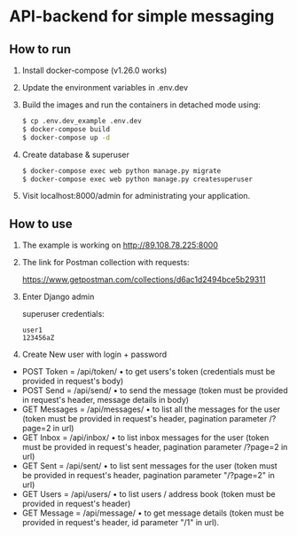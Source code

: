 # API-backend for simple messaging

## How to run

1. Install docker-compose (v1.26.0 works)
2. Update the environment variables in .env.dev
3. Build the images and run the containers in detached mode using:

    ```sh
    $ cp .env.dev_example .env.dev 
    $ docker-compose build
    $ docker-compose up -d
    ```

4. Create database & superuser
   
    ```sh
    $ docker-compose exec web python manage.py migrate
    $ docker-compose exec web python manage.py createsuperuser 
    ```

5. Visit localhost:8000/admin for administrating your application.

## How to use

1. The example is working on http://89.108.78.225:8000


2. The link for Postman collection with requests:

   https://www.getpostman.com/collections/d6ac1d2494bce5b29311  


3. Enter Django admin
   
   superuser credentials:

   
       user1   
       123456aZ


4. Create New user with login + password

* POST Token = /api/token/ • to get users's token (credentials must be provided in request's body)
* POST Send = /api/send/ • to send the message (token must be provided in request's header, message details in body)   
* GET Messages = /api/messages/ • to list all the messages for the user (token must be provided in request's header, pagination parameter /?page=2 in url)
* GET Inbox = /api/inbox/ • to list inbox messages for the user (token must be provided in request's header, pagination parameter /?page=2 in url)
* GET Sent = /api/sent/ • to list sent messages for the user (token must be provided in request's header, pagination parameter "/?page=2" in url)
* GET Users = /api/users/ • to list users / address book (token must be provided in request's header)
* GET Message = /api/message/ • to get message details (token must be provided in request's header, id parameter "/1" in url).



